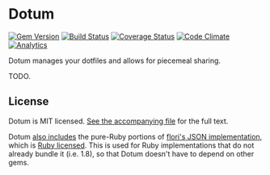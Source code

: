 Dotum
=====

[![Gem Version](https://badge.fury.io/rb/dotum.png)](https://rubygems.org/gems/dotum)
[![Build Status](https://secure.travis-ci.org/nevir/dotum.png?branch=master)](http://travis-ci.org/nevir/dotum)
[![Coverage Status](https://coveralls.io/repos/nevir/dotum/badge.png?branch=master)](https://coveralls.io/r/nevir/dotum)
[![Code Climate](https://codeclimate.com/github/nevir/dotum.png)](https://codeclimate.com/github/nevir/dotum)
[![Analytics](https://cruel-carlota.pagodabox.com/ab2719be1bcdf0ab2d93a2409c2b476a)](http://githalytics.com/nevir/dotum)

Dotum manages your dotfiles and allows for piecemeal sharing.

TODO.


License
-------

Dotum is MIT licensed.  [See the accompanying file](MIT-LICENSE.md) for the
full text.

Dotum [also includes](extern/json/CHANGES.md) the pure-Ruby portions of
[flori's JSON implementation](https://github.com/flori/json), which is
[Ruby licensed](extern/json/COPYING).  This is used for Ruby implementations
that do not already bundle it (i.e. 1.8), so that Dotum doesn't have to depend
on other gems.
